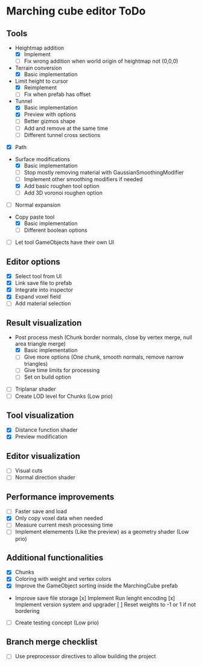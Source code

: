 # Marching cube editor ToDo

## Tools
- Heightmap addition
  - [x] Implement
  - [ ] Fix wrong addition when world origin of heightmap not (0,0,0)
- Terrain conversion
  - [x] Basic implementation
- Limit height to cursor
  - [x] Reimplement
  - [ ] Fix when prefab has offset
- Tunnel
  - [x] Basic implementation
  - [x] Preview with options
  - [ ] Better gizmos shape
  - [ ] Add and remove at the same time
  - [ ] Different tunnel cross sections
- [x] Path
- Surface modifications
  - [x] Basic implementation
  - [ ] Stop mostly removing material with GaussianSmoothingModifier
  - [ ] Implement other smoothing modifiers if needed
  - [x] Add basic roughen tool option
  - [ ] Add 3D voronoi roughen option
- [ ] Normal expansion
- Copy paste tool
  - [x] Basic implementation
  - [ ] Different boolean options
- [ ] Let tool GameObjects have their own UI

## Editor options
- [x] Select tool from UI
- [x] Link save file to prefab
- [x] Integrate into inspector
- [x] Expand voxel field
- [ ] Add material selection

## Result visualization
- Post process mesh (Chunk border normals, close by vertex merge, null area triangle merge)
  - [x] Basic implementation
  - [ ] Give more options (One chunk, smooth normals, remove narrow triangles)
  - [ ] Give time limits for processing
  - [ ] Set on build option
- [ ] Triplanar shader
- [ ] Create LOD level for Chunks (Low prio)

## Tool visualization
- [x] Distance function shader
- [x] Preview modification

## Editor visualization
- [ ] Visual cuts
- [ ] Normal direction shader

## Performance improvements
- [ ] Faster save and load
- [x] Only copy voxel data when needed
- [ ] Measure current mesh processing time
- [ ] Implement elemements (Like the preview) as a geometry shader (Low prio)

## Additional functionalities
- [x] Chunks
- [x] Coloring with weight and vertex colors
- [x] Improve the GameObject sorting inside the MarchingCube prefab
- Improve save file storage
	[x] Implement Run lenght encoding
	[x] Implement version system and upgrader
	[ ] Reset weights to -1 or 1 if not bordering
- [ ] Create testing concept (Low prio)

## Branch merge checklist
- [ ] Use preprocessor directives to allow building the project